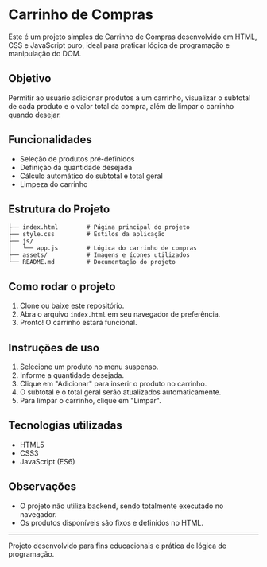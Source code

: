 # Carrinho de Compras

Este é um projeto simples de Carrinho de Compras desenvolvido em HTML, CSS e JavaScript puro, ideal para praticar lógica de programação e manipulação do DOM.

## Objetivo

Permitir ao usuário adicionar produtos a um carrinho, visualizar o subtotal de cada produto e o valor total da compra, além de limpar o carrinho quando desejar.

## Funcionalidades
- Seleção de produtos pré-definidos
- Definição da quantidade desejada
- Cálculo automático do subtotal e total geral
- Limpeza do carrinho

## Estrutura do Projeto

```
├── index.html        # Página principal do projeto
├── style.css         # Estilos da aplicação
├── js/
│   └── app.js        # Lógica do carrinho de compras
├── assets/           # Imagens e ícones utilizados
└── README.md         # Documentação do projeto
```

## Como rodar o projeto

1. Clone ou baixe este repositório.
2. Abra o arquivo `index.html` em seu navegador de preferência.
3. Pronto! O carrinho estará funcional.

## Instruções de uso

1. Selecione um produto no menu suspenso.
2. Informe a quantidade desejada.
3. Clique em "Adicionar" para inserir o produto no carrinho.
4. O subtotal e o total geral serão atualizados automaticamente.
5. Para limpar o carrinho, clique em "Limpar".

## Tecnologias utilizadas
- HTML5
- CSS3
- JavaScript (ES6)

## Observações
- O projeto não utiliza backend, sendo totalmente executado no navegador.
- Os produtos disponíveis são fixos e definidos no HTML.

---

Projeto desenvolvido para fins educacionais e prática de lógica de programação. 